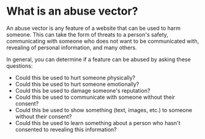 # What is an abuse vector?

An abuse vector is any feature of a website that can be used to harm someone. This can take the form of threats to a person's safety, communicating with someone who does not want to be communicated with, revealing of personal information, and many others. 

In general,  you can determine if a feature can be abused by asking these questions:

* Could this be used to hurt someone physically?
* Could this be used to hurt someone emotionally?
* Could this be used to damage someone's reputation?
* Could this be used to communicate with someone without their consent?
* Could this be used to show something \(text, images, etc.\) to someone without their consent?
* Could this be used to learn something about a person who hasn't consented to revealing this information?



